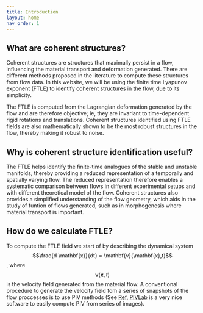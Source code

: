 ```yaml
---
title: Introduction
layout: home
nav_order: 1
---
```


## What are coherent structures?

Coherent structures are structures that maximally persist in a flow, influencing the material transport and deformation generated. There are different methods proposed in the literature to compute these structures from flow data. In this website, we will be using the finite time Lyapunov exponent (FTLE) to identify coherent structures in the flow, due to its simplicity. 

The FTLE is computed from the Lagrangian deformation generated by the flow and are therefore objective; ie, they are invariant to time-dependent rigid rotations and  translations. Coherent structures identified using FTLE fields are also mathematically shown to be the most robust structures in the flow, thereby making it robust to noise. 


## Why is coherent structure identification useful?

The FTLE helps identify the finite-time analogues of the stable and unstable manifolds, thereby providing a reduced representation of a temporally and spatially varying flow. The reduced representation therefore enables a systematic comparison between flows in different experimental setups and with different theoretical model of the flow. Coherent structures also provides a simplified understanding of the flow geometry, which aids in the study of funtion of flows generated, such as in morphogenesis where material transport is important.

## How do we calculate FTLE?

To compute the FTLE field we start of by describing the dynamical system $$\frac{d \mathbf{x}}{dt} = \mathbf{v}(\mathbf{x},t)$$, where $$\mathbf{v}(\mathbf{x},t)$$ is the velocity field generated from the material flow. A conventional procedure to generate the velocity field fom a series of snapshots of the flow proccesses is to use PIV methods (See [Ref](https://en.wikipedia.org/wiki/Particle_image_velocimetry), [PIVLab](https://pivlab.blogspot.com/p/blog-page_19.html) is a very nice software to easily compute PIV from series of images).



